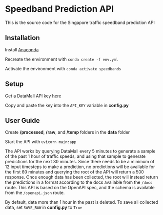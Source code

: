 # Speedband Prediction API
This is the source code for the Singapore traffic speedband prediction API

## Installation
Install [Anaconda](https://www.anaconda.com/products/distribution)

Recreate the environment with `conda create -f env.yml`

Activate the environment with `conda activate speedbands`

## Setup
Get a DataMall API key [here](https://datamall.lta.gov.sg/content/datamall/en/request-for-api.html)

Copy and paste the key into the `API_KEY` variable in __config.py__

## User Guide
Create __/processed__, __/raw__, and __/temp__ folders in the __data__ folder

Start the API with `uvicorn main:app`

The API works by querying DataMall every 5 minutes to generate a sample of the past 1 hour of traffic speeds, and using that sample to generate predictions for the next 30 minutes. Since there needs to be a minimum of 12 input timesteps to make a prediction, no predictions will be available for the first 60 minutes and querying the root of the API will return a 500 response. Once enough data has been collected, the root will instead return the predictions in a format according to the docs available from the `/docs` route. This API is based on the OpenAPI spec, and the schema is available from the `/openapi.json` route.

By default, data more than 1 hour in the past is deleted. To save all collected data, set `SAVE_RAW` in __config.py__ to `True`

